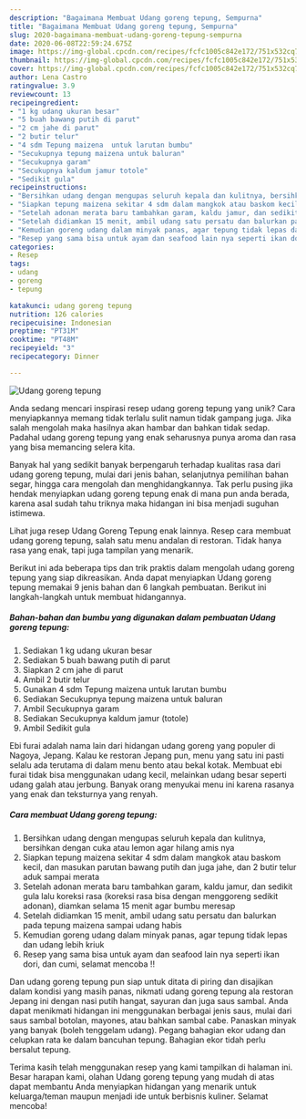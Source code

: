 ```yaml
---
description: "Bagaimana Membuat Udang goreng tepung, Sempurna"
title: "Bagaimana Membuat Udang goreng tepung, Sempurna"
slug: 2020-bagaimana-membuat-udang-goreng-tepung-sempurna
date: 2020-06-08T22:59:24.675Z
image: https://img-global.cpcdn.com/recipes/fcfc1005c842e172/751x532cq70/udang-goreng-tepung-foto-resep-utama.jpg
thumbnail: https://img-global.cpcdn.com/recipes/fcfc1005c842e172/751x532cq70/udang-goreng-tepung-foto-resep-utama.jpg
cover: https://img-global.cpcdn.com/recipes/fcfc1005c842e172/751x532cq70/udang-goreng-tepung-foto-resep-utama.jpg
author: Lena Castro
ratingvalue: 3.9
reviewcount: 13
recipeingredient:
- "1 kg udang ukuran besar"
- "5 buah bawang putih di parut"
- "2 cm jahe di parut"
- "2 butir telur"
- "4 sdm Tepung maizena  untuk larutan bumbu"
- "Secukupnya tepung maizena untuk baluran"
- "Secukupnya garam"
- "Secukupnya kaldum jamur totole"
- "Sedikit gula"
recipeinstructions:
- "Bersihkan udang dengan mengupas seluruh kepala dan kulitnya, bersihkan dengan cuka atau lemon agar hilang amis nya"
- "Siapkan tepung maizena sekitar 4 sdm dalam mangkok atau baskom kecil, dan masukan parutan bawang putih dan juga jahe, dan 2 butir telur aduk sampai merata"
- "Setelah adonan merata baru tambahkan garam, kaldu jamur, dan sedikit gula lalu koreksi rasa (koreksi rasa bisa dengan menggoreng sedikit adonan), diamkan selama 15 menit agar bumbu meresap"
- "Setelah didiamkan 15 menit, ambil udang satu persatu dan balurkan pada tepung maizena sampai udang habis"
- "Kemudian goreng udang dalam minyak panas, agar tepung tidak lepas dan udang lebih kriuk"
- "Resep yang sama bisa untuk ayam dan seafood lain nya seperti ikan dori, dan cumi, selamat mencoba !!"
categories:
- Resep
tags:
- udang
- goreng
- tepung

katakunci: udang goreng tepung 
nutrition: 126 calories
recipecuisine: Indonesian
preptime: "PT31M"
cooktime: "PT48M"
recipeyield: "3"
recipecategory: Dinner

---
```



![Udang goreng tepung](https://img-global.cpcdn.com/recipes/fcfc1005c842e172/751x532cq70/udang-goreng-tepung-foto-resep-utama.jpg)

Anda sedang mencari inspirasi resep udang goreng tepung yang unik? Cara menyiapkannya memang tidak terlalu sulit namun tidak gampang juga. Jika salah mengolah maka hasilnya akan hambar dan bahkan tidak sedap. Padahal udang goreng tepung yang enak seharusnya punya aroma dan rasa yang bisa memancing selera kita.

Banyak hal yang sedikit banyak berpengaruh terhadap kualitas rasa dari udang goreng tepung, mulai dari jenis bahan, selanjutnya pemilihan bahan segar, hingga cara mengolah dan menghidangkannya. Tak perlu pusing jika hendak menyiapkan udang goreng tepung enak di mana pun anda berada, karena asal sudah tahu triknya maka hidangan ini bisa menjadi suguhan istimewa.

Lihat juga resep Udang Goreng Tepung enak lainnya. Resep cara membuat udang goreng tepung, salah satu menu andalan di restoran. Tidak hanya rasa yang enak, tapi juga tampilan yang menarik.


Berikut ini ada beberapa tips dan trik praktis dalam mengolah udang goreng tepung yang siap dikreasikan. Anda dapat menyiapkan Udang goreng tepung memakai 9 jenis bahan dan 6 langkah pembuatan. Berikut ini langkah-langkah untuk membuat hidangannya.

<!--inarticleads1-->

##### Bahan-bahan dan bumbu yang digunakan dalam pembuatan Udang goreng tepung:

1. Sediakan 1 kg udang ukuran besar
1. Sediakan 5 buah bawang putih di parut
1. Siapkan 2 cm jahe di parut
1. Ambil 2 butir telur
1. Gunakan 4 sdm Tepung maizena  untuk larutan bumbu
1. Sediakan Secukupnya tepung maizena untuk baluran
1. Ambil Secukupnya garam
1. Sediakan Secukupnya kaldum jamur (totole)
1. Ambil Sedikit gula


Ebi furai adalah nama lain dari hidangan udang goreng yang populer di Nagoya, Jepang. Kalau ke restoran Jepang pun, menu yang satu ini pasti selalu ada terutama di dalam menu bento atau bekal kotak. Membuat ebi furai tidak bisa menggunakan udang kecil, melainkan udang besar seperti udang galah atau jerbung. Banyak orang menyukai menu ini karena rasanya yang enak dan teksturnya yang renyah. 

<!--inarticleads2-->

##### Cara membuat Udang goreng tepung:

1. Bersihkan udang dengan mengupas seluruh kepala dan kulitnya, bersihkan dengan cuka atau lemon agar hilang amis nya
1. Siapkan tepung maizena sekitar 4 sdm dalam mangkok atau baskom kecil, dan masukan parutan bawang putih dan juga jahe, dan 2 butir telur aduk sampai merata
1. Setelah adonan merata baru tambahkan garam, kaldu jamur, dan sedikit gula lalu koreksi rasa (koreksi rasa bisa dengan menggoreng sedikit adonan), diamkan selama 15 menit agar bumbu meresap
1. Setelah didiamkan 15 menit, ambil udang satu persatu dan balurkan pada tepung maizena sampai udang habis
1. Kemudian goreng udang dalam minyak panas, agar tepung tidak lepas dan udang lebih kriuk
1. Resep yang sama bisa untuk ayam dan seafood lain nya seperti ikan dori, dan cumi, selamat mencoba !!


Dan udang goreng tepung pun siap untuk ditata di piring dan disajikan dalam kondisi yang masih panas, nikmati udang goreng tepung ala restoran Jepang ini dengan nasi putih hangat, sayuran dan juga saus sambal. Anda dapat menikmati hidangan ini menggunakan berbagai jenis saus, mulai dari saus sambal botolan, mayones, atau bahkan sambal cabe. Panaskan minyak yang banyak (boleh tenggelam udang). Pegang bahagian ekor udang dan celupkan rata ke dalam bancuhan tepung. Bahagian ekor tidah perlu bersalut tepung. 

Terima kasih telah menggunakan resep yang kami tampilkan di halaman ini. Besar harapan kami, olahan Udang goreng tepung yang mudah di atas dapat membantu Anda menyiapkan hidangan yang menarik untuk keluarga/teman maupun menjadi ide untuk berbisnis kuliner. Selamat mencoba!
